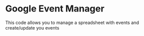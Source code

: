 # Google Event Manager
This code allows you to manage a spreadsheet with events and create/update you events
